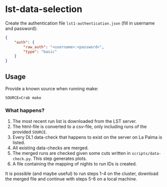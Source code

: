 # lst-data-selection

Create the authentication file `lst1-authentication.json` (fill in username and password):
```json
{
    "auth": {
        "raw_auth": "<username>:<password>",
        "type": "basic"
    }
}
```

## Usage
Provide a known source when running make:
```
SOURCE=Crab make
```

### What happens?

1. The most recent run list is downloaded from the LST server.
2. The html-file is converted to a csv-file, only including runs of the provided `SOURCE`.
3. Every DL1 data-check that happens to exist on the server on La Palma
   is listed.
4. All existing data-checks are merged.
5. The merged runs are checked given some cuts written in `scripts/data-check.py`.
   This step generates plots.
6. A file containing the mapping of nights to run IDs is created.

It is possible (and maybe useful) to run steps 1-4 on the cluster,
download the merged file and continue with steps 5-6 on a local machine.
